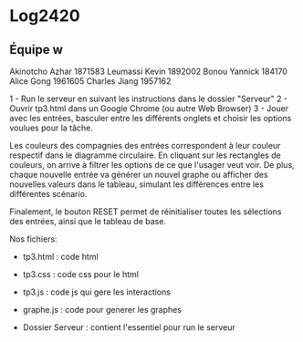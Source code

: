 # Log2420

Équipe w
----------
Akinotcho Azhar 1871583
Leumassi Kevin 1892002
Bonou Yannick 184170
Alice Gong    1961605
Charles Jiang 1957162

1 - Run le serveur en suivant les instructions dans le dossier "Serveur"
2 - Ouvrir tp3.html dans un Google Chrome (ou autre Web Browser)
3 - Jouer avec les entrées, basculer entre les différents onglets et choisir les options voulues pour la tâche.
   
Les couleurs des compagnies des entrées correspondent à leur couleur respectif dans le diagramme circulaire.
En cliquant sur les rectangles de couleurs, on arrive à filtrer les options de ce que l'usager veut voir.
De plus, chaque nouvelle entrée va générer un nouvel graphe ou afficher des nouvelles valeurs dans le tableau, simulant les différences entre les différentes scénario.

Finalement, le bouton RESET permet de réinitialiser toutes les sélections des entrées, ainsi que le tableau de base.

    
Nos fichiers:
- tp3.html  : code html 
- tp3.css   : code css pour le html
- tp3.js    : code js qui gere les interactions
- graphe.js : code pour generer les graphes

- Dossier Serveur : contient l'essentiel pour run le serveur